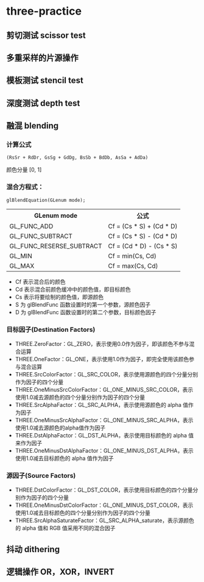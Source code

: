 # three-practice

## 剪切测试 scissor test

## 多重采样的片源操作

## 模板测试 stencil test

## 深度测试 depth test

## 融混 blending

### 计算公式

`(RsSr + RdDr, GsSg + GdDg, BsSb + BdDb, AsSa + AdDa)`

颜色分量 [0, 1]

### 混合方程式：

`glBlendEquation(GLenum mode);`

<table>
	<tr>
		<th>
			GLenum mode
		</th>
		<th>
			公式
		</th>
	</tr>
	<tr>
		<td>
			GL_FUNC_ADD
		</td>
		<td>
			Cf = (Cs * S) + (Cd * D)
		</td>
	</tr>
	<tr>
		<td>
			GL_FUNC_SUBTRACT
		</td>
		<td>
			Cf = (Cs * S) - (Cd * D)
		</td>
	</tr>
	<tr>
		<td>
			GL_FUNC_RESERSE_SUBTRACT
		</td>
		<td>
			Cf = (Cd * D) - (Cs * S)
		</td>
	</tr>
	<tr>
		<td>
			GL_MIN
		</td>
		<td>
			Cf = min(Cs, Cd)
		</td>
	</tr>
	<tr>
		<td>
			GL_MAX
		</td>
		<td>
			Cf = max(Cs, Cd)
		</td>
	</tr>
</table>

* Cf 表示混合后的颜色
* Cd 表示混合前颜色缓冲中的颜色值，即目标颜色
* Cs 表示将要绘制的颜色值，即源颜色
* S 为 glBlendFunc 函数设置时的第一个参数，源颜色因子
* D 为 glBlendFunc 函数设置时的第二个参数，目标颜色因子

### 目标因子(Destination Factors)

* THREE.ZeroFactor：GL_ZERO，表示使用0.0作为因子，即该颜色不参与混合运算
* THREE.OneFactor：GL_ONE，表示使用1.0作为因子，即完全使用该颜色参与混合运算
* THREE.SrcColorFactor：GL_SRC_COLOR，表示使用源颜色的四个分量分别作为因子的四个分量
* THREE.OneMinusSrcColorFactor：GL_ONE_MINUS_SRC_COLOR，表示使用1.0减去源颜色的四个分量分别作为因子的四个分量
* THREE.SrcAlphaFactor：GL_SRC_ALPHA，表示使用源颜色的 alpha 值作为因子
* THREE.OneMinusSrcAlphaFactor：GL_ONE_MINUS_SRC_ALPHA，表示使用1.0减去源颜色的alpha值作为因子
* THREE.DstAlphaFactor：GL_DST_ALPHA，表示使用目标颜色的 alpha 值来作为因子
* THREE.OneMinusDstAlphaFactor：GL_ONE_MINUS_DST_ALPHA，表示使用1.0减去目标颜色的 alpha 值作为因子


### 源因子(Source Factors)

* THREE.DstColorFactor：GL_DST_COLOR，表示使用目标颜色的四个分量分别作为因子的四个分量
* THREE.OneMinusDstColorFactor：GL_ONE_MINUS_DST_COLOR，表示使用1.0减去目标颜色的四个分量分别作为因子的四个分量
* THREE.SrcAlphaSaturateFactor：GL_SRC_ALPHA_saturate，表示源颜色的 alpha 值和 RGB 值采用不同的混合因子

## 抖动 dithering

## 逻辑操作 OR，XOR，INVERT